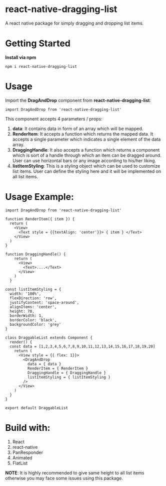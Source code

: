 <h1>react-native-dragging-list</h1>

A react native package for simply dragging and dropping list items.

<h1>Getting Started</h1>

**Install via npm**

```shell
npm i react-native-dragging-list
```

<h1>Usage</h1>

Import the **DragAndDrop** component from **react-native-dragging-list**: 

```shell
import DragAndDrop from 'react-native-dragging-list'
```

This component accepts 4 parameters / props:

1. **data**: It contains data in form of an array which will be mapped.
2. **RenderItem**: It accepts a function which returns the mapped data. It accepts a single parameter which indicates a single element of the data array.
3. **DraggingHandle**: It also accepts a function which returns a component which is sort of a handle through which an item can be dragged around. User can use horizontal bars or any image according to his/her liking.
4. **listItemStyling**: This is a styling object which can be used to customize list items. User can define the styling here and it will be implemented on all list items.

<h1>Usage Example:</h1>

```shell
import DragAndDrop from 'react-native-dragging-list'

function RenderItem({ item }) {
  return (
    <View>
      <Text style = {{textAlign: 'center'}}> { item } </Text>
    </View>
  )
}

function DraggingHandle() {
    return (
      <View>
        <Text>....</Text>
      </View>
    )
  }

const listItemStyling = { 
  width: '100%', 
  flexDirection: 'row', 
  justifyContent: 'space-around', 
  alignItems: 'center', 
  height: 70, 
  borderWidth: 1, 
  borderColor: 'black', 
  backgroundColor: 'grey' 
}

class DraggableList extends Component {
  render() {
  const data = [1,2,3,4,5,6,7,8,9,10,11,12,13,14,15,16,17,18,19,20]
    return (
      <View style = {{ flex: 1}}>
        <DragAndDrop 
          data = { data }
          RenderItem = { RenderItem }
          DraggingHandle = { DraggingHandle }
          listItemStyling = { listItemStyling }
        />
      </View>
    )
  }
}

export default DraggableList
```

<h1>Build with: </h1>

1. React
2. react-native
3. PanResponder
4. Animated
5. FlatList

</h1>

**NOTE**: It is highly recommended to give same height to all list items otherwise you may face some issues using this package. 
